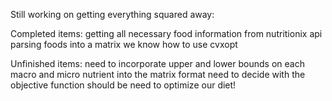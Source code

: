 

Still working on getting everything squared away:

Completed items:
    getting all necessary food information from nutritionix api
    parsing foods into a matrix
    we know how to use cvxopt

Unfinished items:
    need to incorporate upper and lower bounds on each macro and micro nutrient into the matrix format
    need to decide with the objective function should be
    need to optimize our diet!
